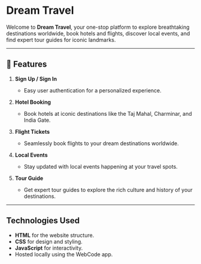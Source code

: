 # Dream Travel 

Welcome to **Dream Travel**, your one-stop platform to explore breathtaking destinations worldwide, book hotels and flights, discover local events, and find expert tour guides for iconic landmarks.

---

## 🌟 Features
1. **Sign Up / Sign In**  
   - Easy user authentication for a personalized experience.
   
2. **Hotel Booking**  
   - Book hotels at iconic destinations like the Taj Mahal, Charminar, and India Gate.

3. **Flight Tickets**  
   - Seamlessly book flights to your dream destinations worldwide.

4. **Local Events**  
   - Stay updated with local events happening at your travel spots.

5. **Tour Guide**  
   - Get expert tour guides to explore the rich culture and history of your destinations.

---

## Technologies Used
- **HTML** for the website structure.
- **CSS** for design and styling.
- **JavaScript** for interactivity.
- Hosted locally using the WebCode app.

